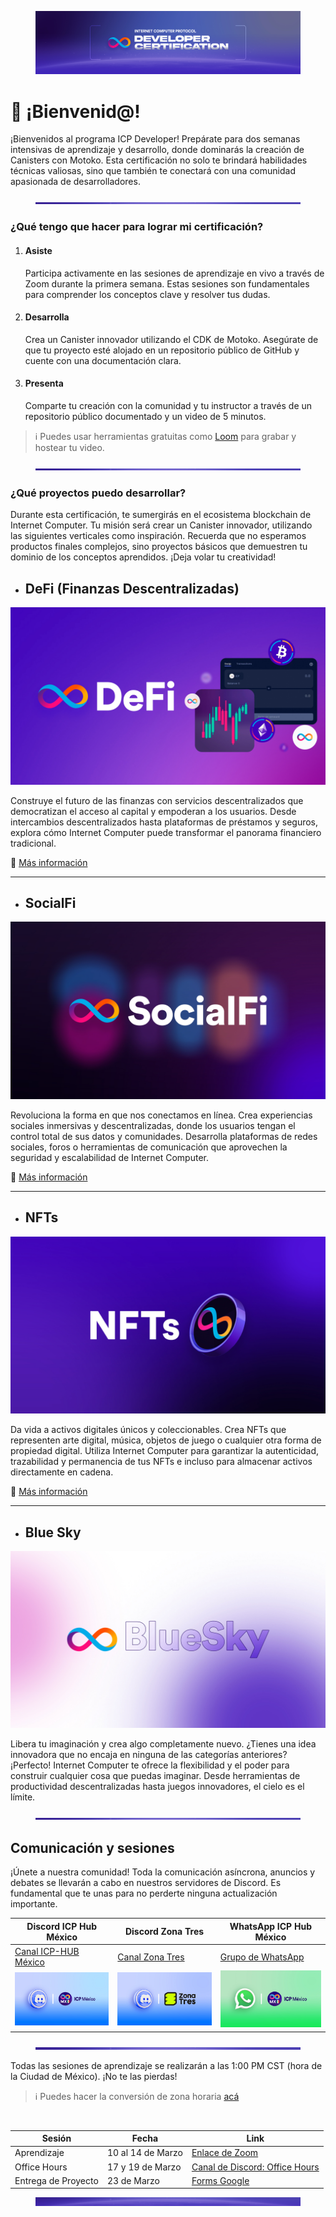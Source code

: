 <!-- ---
icon: hand-wave
cover: .gitbook/assets/Banner-portada.jpg
coverY: 0.13998703823719438
layout:
  cover:
    visible: true
    size: full
  title:
    visible: true
  description:
    visible: false
  tableOfContents:
    visible: true
  outline:
    visible: true
  pagination:
    visible: true
--- -->

<figure><img src=".gitbook/assets/Banner-portada.jpg" alt=""><figcaption></figcaption></figure>

# 👋 ¡Bienvenid@! 

¡Bienvenidos al programa ICP Developer! Prepárate para dos semanas intensivas de aprendizaje y desarrollo, donde dominarás la creación de Canisters con Motoko. Esta certificación no solo te brindará habilidades técnicas valiosas, sino que también te conectará con una comunidad apasionada de desarrolladores.

<figure><img src=".gitbook/assets/Separador.jpg" alt=""><figcaption></figcaption></figure>

### ¿Qué tengo que hacer para lograr mi certificación?

1. #### **Asiste**

   Participa activamente en las sesiones de aprendizaje en vivo a través de Zoom durante la primera semana. Estas sesiones son fundamentales para comprender los conceptos clave y resolver tus dudas.

2. #### **Desarrolla**

   Crea un Canister innovador utilizando el CDK de Motoko. Asegúrate de que tu proyecto esté alojado en un repositorio público de GitHub y cuente con una documentación clara.

3. #### **Presenta**

   Comparte tu creación con la comunidad y tu instructor a través de un repositorio público documentado y un video de 5 minutos.


> ℹ️ Puedes usar herramientas gratuitas como [Loom](https://www.loom.com) para grabar y hostear tu video.


<figure><img src=".gitbook/assets/Separador.jpg" alt=""><figcaption></figcaption></figure>

### ¿Qué proyectos puedo desarrollar?

Durante esta certificación, te sumergirás en el ecosistema blockchain de Internet Computer. Tu misión será crear un Canister innovador, utilizando las siguientes verticales como inspiración. Recuerda que no esperamos productos finales complejos, sino proyectos básicos que demuestren tu dominio de los conceptos aprendidos. ¡Deja volar tu creatividad!


* ## **DeFi (Finanzas Descentralizadas)**
![DeFi](.gitbook/assets/DeFi.jpg)

  Construye el futuro de las finanzas con servicios descentralizados que democratizan el acceso al capital y empoderan a los usuarios. Desde intercambios descentralizados hasta plataformas de préstamos y seguros, explora cómo Internet Computer puede transformar el panorama financiero tradicional.

🔗 [Más información](https://internetcomputer.org/defi?source=nav)  

---

* ## **SocialFi**
![SocialFi](.gitbook/assets/SocialFi.jpg)

  Revoluciona la forma en que nos conectamos en línea. Crea experiencias sociales inmersivas y descentralizadas, donde los usuarios tengan el control total de sus datos y comunidades. Desarrolla plataformas de redes sociales, foros o herramientas de comunicación que aprovechen la seguridad y escalabilidad de Internet Computer.

🔗 [Más información](https://internetcomputer.org/social-media-dapps?source=nav)  

---

* ## **NFTs**
![NFTs](.gitbook/assets/NFTs.jpg)

  Da vida a activos digitales únicos y coleccionables. Crea NFTs que representen arte digital, música, objetos de juego o cualquier otra forma de propiedad digital. Utiliza Internet Computer para garantizar la autenticidad, trazabilidad y permanencia de tus NFTs e incluso para almacenar activos directamente en cadena.

🔗 [Más información](https://internetcomputer.org/nft?source=nav)  

---

* ## **Blue Sky**
![Blue Sky](.gitbook/assets/Blue-Sky.jpg)

  Libera tu imaginación y crea algo completamente nuevo. ¿Tienes una idea innovadora que no encaja en ninguna de las categorías anteriores? ¡Perfecto! Internet Computer te ofrece la flexibilidad y el poder para construir cualquier cosa que puedas imaginar. Desde herramientas de productividad descentralizadas hasta juegos innovadores, el cielo es el límite.



<figure><img src=".gitbook/assets/Separador.jpg" alt=""><figcaption></figcaption></figure>

## Comunicación y sesiones

¡Únete a nuestra comunidad! Toda la comunicación asíncrona, anuncios y debates se llevarán a cabo en nuestros servidores de Discord. Es fundamental que te unas para no perderte ninguna actualización importante.

| **Discord ICP Hub México** | **Discord Zona Tres** | **WhatsApp ICP Hub México** |
|----------------------------|------------------------|------------------------------|
| [Canal ICP-HUB México](https://discord.gg/6TQ49NX5F2) | [Canal Zona Tres](https://discord.gg/aUUCHa96Ja) | [Grupo de WhatsApp](https://chat.whatsapp.com/FdqtZvYyujJ70qKlod6qA0) |
| <img src=".gitbook/assets/Dis-ICP.jpg" width="500"/> | <img src=".gitbook/assets/Dis-Z3.jpg" width="500"/> | <img src=".gitbook/assets/WA.jpg" width="480"/> |



<figure><img src=".gitbook/assets/Separador.jpg" alt=""><figcaption></figcaption></figure>

Todas las sesiones de aprendizaje se realizarán a las 1:00 PM CST (hora de la Ciudad de México). ¡No te las pierdas!

> ℹ️ Puedes hacer la conversión de zona horaria <a href="https://www.worldtimebuddy.com/?pl=1\&lid=3530597,3435910,3646738,3117735\&h=3530597\&hf=1" target="_blank">acá</a> 
<br>

<table><thead><tr><th>Sesión</th><th>Fecha</th><th data-type="content-ref">Link</th></tr></thead><tbody><tr><td>Aprendizaje</td><td>10 al 14 de Marzo</td><td><a href="https://us06web.zoom.us/j/84479029016?pwd=Q1o0SFhaWmxpQ0czMGxnSkJrS2NCUT09">Enlace de Zoom </a></td></tr><tr><td>Office Hours</td><td>17 y 19 de Marzo</td><td><a href="https://discord.com/channels/855182002981830656/1105937337634005135">Canal de Discord: Office Hours</a></td></tr><tr><td>Entrega de Proyecto</td><td>23 de Marzo</td><td><a href="https://forms.gle/Tc8tC1rr9Wkv8Sgc6">Forms Google</a></td></tr></tbody></table>

<figure><img src=".gitbook/assets/Separador2.jpg" alt=""><figcaption></figcaption></figure>
